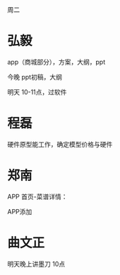 周二

# 弘毅

app（商城部分），方案，大纲，ppt  

今晚 ppt初稿，大纲

明天 10-11点，过软件

# 程磊

硬件原型能工作，确定模型价格与硬件

# 郑南

APP 首页-菜谱详情：

APP添加



# 曲文正 

明天晚上讲墨刀 10点